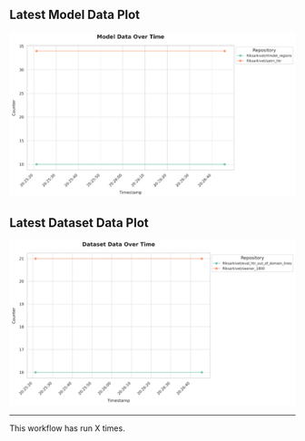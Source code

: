 ## Latest Model Data Plot

![Model Data Plot](plots/model_data_plot.png)

## Latest Dataset Data Plot

![Dataset Data Plot](plots/dataset_data_plot.png)

---

This workflow has run X times.
